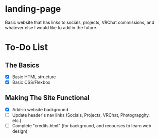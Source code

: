 # landing-page
Basic website that has links to socials, projects, VRChat commissions, and whatever else I would like to add in the future.

# To-Do List
## The Basics
- [x] Basic HTML structure
- [x] Basic CSS/Flexbox
## Making The Site Functional
- [x] Add-in website background
- [ ] Update header's nav links (Socials, Projects, VRChat, Photograpghy, etc.)
- [ ] Complete "credits.html" (for background, and recourses to learn web design)